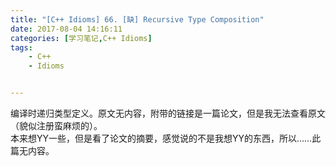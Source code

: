 ```yaml
---
title: "[C++ Idioms] 66. [缺] Recursive Type Composition"
date: 2017-08-04 14:16:11
categories: [学习笔记,C++ Idioms]
tags:
    - C++
    - Idioms


---
```

编译时递归类型定义。<!--more-->原文无内容，附带的链接是一篇论文，但是我无法查看原文（貌似注册蛮麻烦的）。  
本来想YY一些，但是看了论文的摘要，感觉说的不是我想YY的东西，所以……此篇无内容。